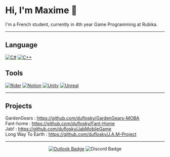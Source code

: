 # Hi, I'm Maxime 👋

I'm a French student, currently in 4th year Game Programming at Rubika.

---

## Language

[![C#](https://img.shields.io/badge/csharp-512BD4.svg?style=for-the-badge&logo=csharp&logoColor=white)](https://en.wikipedia.org/wiki/C_Sharp_(programming_language))
[![C++](https://img.shields.io/badge/c++-00599C.svg?style=for-the-badge&logo=cplusplus&logoColor=white)](https://cplusplus.com)

## Tools

[![Rider](https://img.shields.io/badge/rider-000000.svg?style=for-the-badge&logo=rider&logoColor=white)](https://www.jetbrains.com/rider/)
[![Notion](https://img.shields.io/badge/notion-000000.svg?style=for-the-badge&logo=notion&logoColor=white)](https://www.notion.so/)
[![Unity](https://img.shields.io/badge/unity-000000.svg?style=for-the-badge&logo=unity&logoColor=white)](https://unity.com/)
[![Unreal](https://img.shields.io/badge/unreal-0E1128.svg?style=for-the-badge&logo=unrealengine&logoColor=white)](https://www.unrealengine.com/)

---

## Projects

GardenGears : https://github.com/duflosky/GardenGears-MOBA  
Fant-home : https://github.com/duflosky/Fant-Home  
Jab! : https://github.com/duflosky/JabMobileGame  
Long Way To Earth : https://github.com/duflosky/J.A.M-Project  

---

<p align="center">
  <a href="mailto:maximedft@outlook.com"><img title="maximedft@outlook.com" src="https://img.shields.io/badge/maximedft%40outlook.com-0078D4?style=for-the-badge&logo=microsoftoutlook&logoColor=white" alt="Outlook Badge"></a>
  <img title="Duflosky" src="https://img.shields.io/badge/Duflosky-5865F2?style=for-the-badge&logo=discord&logoColor=white" alt="Discord Badge">
</p>
